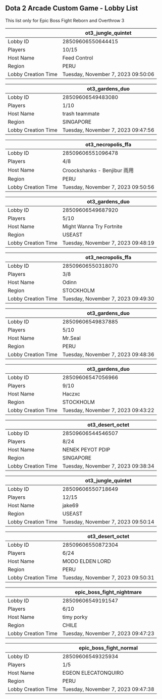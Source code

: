 ## Dota 2 Arcade Custom Game - Lobby List

This list only for Epic Boss Fight Reborn and Overthrow 3

|  | ot3_jungle_quintet |
| ------ | ------ |
| Lobby ID | 28509606550644415 |
| Players | 10/15 |
| Host Name | Feed Control |
| Region | PERU |
| Lobby Creation Time | Tuesday, November 7, 2023 09:50:06 |


|  | ot3_gardens_duo |
| ------ | ------ |
| Lobby ID | 28509606549483080 |
| Players | 1/10 |
| Host Name | trash teammate |
| Region | SINGAPORE |
| Lobby Creation Time | Tuesday, November 7, 2023 09:47:56 |


|  | ot3_necropolis_ffa |
| ------ | ------ |
| Lobby ID | 28509606551096478 |
| Players | 4/8 |
| Host Name | Croockshanks - Benjibur 雨用 |
| Region | PERU |
| Lobby Creation Time | Tuesday, November 7, 2023 09:50:56 |


|  | ot3_gardens_duo |
| ------ | ------ |
| Lobby ID | 28509606549687920 |
| Players | 5/10 |
| Host Name | Might Wanna Try Fortnite |
| Region | USEAST |
| Lobby Creation Time | Tuesday, November 7, 2023 09:48:19 |


|  | ot3_necropolis_ffa |
| ------ | ------ |
| Lobby ID | 28509606550318070 |
| Players | 3/8 |
| Host Name | Odinn |
| Region | STOCKHOLM |
| Lobby Creation Time | Tuesday, November 7, 2023 09:49:30 |


|  | ot3_gardens_duo |
| ------ | ------ |
| Lobby ID | 28509606549837885 |
| Players | 5/10 |
| Host Name | Mr.Seal |
| Region | PERU |
| Lobby Creation Time | Tuesday, November 7, 2023 09:48:36 |


|  | ot3_gardens_duo |
| ------ | ------ |
| Lobby ID | 28509606547056966 |
| Players | 9/10 |
| Host Name | Haczxc |
| Region | STOCKHOLM |
| Lobby Creation Time | Tuesday, November 7, 2023 09:43:22 |


|  | ot3_desert_octet |
| ------ | ------ |
| Lobby ID | 28509606544546507 |
| Players | 8/24 |
| Host Name | NENEK PEYOT PDIP |
| Region | SINGAPORE |
| Lobby Creation Time | Tuesday, November 7, 2023 09:38:34 |


|  | ot3_jungle_quintet |
| ------ | ------ |
| Lobby ID | 28509606550718649 |
| Players | 12/15 |
| Host Name | jake69 |
| Region | USEAST |
| Lobby Creation Time | Tuesday, November 7, 2023 09:50:14 |


|  | ot3_desert_octet |
| ------ | ------ |
| Lobby ID | 28509606550872304 |
| Players | 6/24 |
| Host Name | MODO ELDEN LORD |
| Region | PERU |
| Lobby Creation Time | Tuesday, November 7, 2023 09:50:31 |


|  | epic_boss_fight_nightmare |
| ------ | ------ |
| Lobby ID | 28509606549191547 |
| Players | 6/10 |
| Host Name | timy porky |
| Region | CHILE |
| Lobby Creation Time | Tuesday, November 7, 2023 09:47:23 |


|  | epic_boss_fight_normal |
| ------ | ------ |
| Lobby ID | 28509606549325934 |
| Players | 1/5 |
| Host Name | EGEON ELECATONQUIRO |
| Region | PERU |
| Lobby Creation Time | Tuesday, November 7, 2023 09:47:38 |


